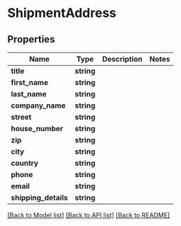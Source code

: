 # ShipmentAddress

## Properties
Name | Type | Description | Notes
------------ | ------------- | ------------- | -------------
**title** | **string** |  | 
**first_name** | **string** |  | 
**last_name** | **string** |  | 
**company_name** | **string** |  | 
**street** | **string** |  | 
**house_number** | **string** |  | 
**zip** | **string** |  | 
**city** | **string** |  | 
**country** | **string** |  | 
**phone** | **string** |  | 
**email** | **string** |  | 
**shipping_details** | **string** |  | 

[[Back to Model list]](../README.md#documentation-for-models) [[Back to API list]](../README.md#documentation-for-api-endpoints) [[Back to README]](../README.md)



